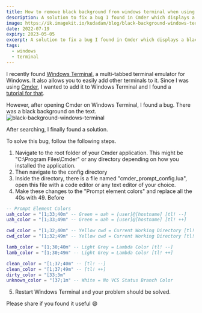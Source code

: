 ```yaml
---
title: How to remove black background from windows terminal when using  Cmder
description: A solution to fix a bug I found in Cmder which displays a black background on your Windows Terminal
image: https://ik.imagekit.io/kudadam/blog/black-background-windows-terminal/hero
date: 2022-07-19
expiry: 2023-05-05
excerpt: A solution to fix a bug I found in Cmder which displays a black background on your Windows Terminal
tags:
  - windows
  - terminal
---
```


I recently found [Windows Terminal](https://apps.microsoft.com/store/detail/windows-terminal/9N0DX20HK701), a multi-tabbed terminal emulator for Windows. It also allows you to easily add other terminals to it. Since I was using [Cmder](https://cmder.app/), I wanted to add it to Windows Terminal and I found a [tutorial for that](https://medium.com/talpor/windows-terminal-cmder-%EF%B8%8F-573e6890d143).

However, after opening Cmder on Windows Terminal, I found a bug. There was a black background on the text.
![black-background-windows-terminal](https://ik.imagekit.io/kudadam/blog/black-background-windows-terminal/bug.png?tr=w-500,h-500)

After searching, I finally found a solution.

To solve this bug, follow the following steps.

1. Navigate to the root folder of your Cmder application.
   This might be "C:\\Program Files\\Cmder" or any directory depending on how you installed the application.
2. Then navigate to the config directory
3. Inside the directory, there is a file named "cmder_prompt_config.lua", open this file with a code editor or any text editor of your choice.
4. Make these changes to the "Prompt element colors" and replace all the 40s with 49.
   Before

```lua
-- Prompt Element Colors
uah_color = "[1;33;40m" -- Green = uah = [user]@[hostname] [tl! --]
uah_color = "[1;33;49m" -- Green = uah = [user]@[hostname] [tl! ++]

cwd_color = "[1;32;40m" -- Yellow cwd = Current Working Directory [tl! --]
cwd_color = "[1;32;49m" -- Yellow cwd = Current Working Directory [tl! ++]

lamb_color = "[1;30;40m" -- Light Grey = Lambda Color [tl! --]
lamb_color = "[1;30;49m" -- Light Grey = Lambda Color [tl! ++]

clean_color = "[1;37;40m" -- [tl! --]
clean_color = "[1;37;49m" -- [tl! ++]
dirty_color = "[33;3m"
unknown_color = "[37;1m" -- White = No VCS Status Branch Color
```

5. Restart Windows Terminal and your problem should be solved.

Please share if you found it useful :smile:
